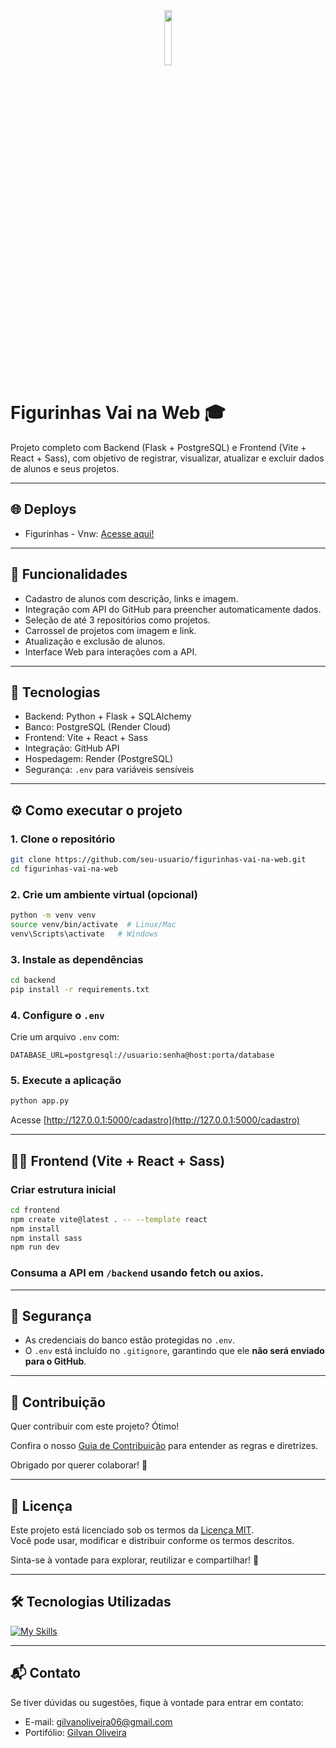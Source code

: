 <div align="center"><img src="https://github.com/user-attachments/assets/bc7c6790-e362-4270-a35d-07a5404962f6" width="15%" /></div>


# Figurinhas Vai na Web 🎓 

Projeto completo com Backend (Flask + PostgreSQL) e Frontend (Vite + React + Sass), com objetivo de registrar, visualizar, atualizar e excluir dados de alunos e seus projetos.

---

## 🌐 Deploys
- Figurinhas - Vnw: [Acesse aqui!](https://figurihas-vnw.vercel.app/)

---

## 📌 Funcionalidades

- Cadastro de alunos com descrição, links e imagem.
- Integração com API do GitHub para preencher automaticamente dados.
- Seleção de até 3 repositórios como projetos.
- Carrossel de projetos com imagem e link.
- Atualização e exclusão de alunos.
- Interface Web para interações com a API.

---

## 🚀 Tecnologias

- Backend: Python + Flask + SQLAlchemy
- Banco: PostgreSQL (Render Cloud)
- Frontend: Vite + React + Sass
- Integração: GitHub API
- Hospedagem: Render (PostgreSQL)
- Segurança: `.env` para variáveis sensíveis

---

## ⚙️ Como executar o projeto

### 1. Clone o repositório

```bash
git clone https://github.com/seu-usuario/figurinhas-vai-na-web.git
cd figurinhas-vai-na-web
```

### 2. Crie um ambiente virtual (opcional)

```bash
python -m venv venv
source venv/bin/activate  # Linux/Mac
venv\Scripts\activate   # Windows
```

### 3. Instale as dependências

```bash
cd backend
pip install -r requirements.txt
```

### 4. Configure o `.env`

Crie um arquivo `.env` com:

```
DATABASE_URL=postgresql://usuario:senha@host:porta/database
```

### 5. Execute a aplicação

```bash
python app.py
```

Acesse [http://127.0.0.1:5000/cadastro](http://127.0.0.1:5000/cadastro)

---

## 🧑‍💻 Frontend (Vite + React + Sass)

### Criar estrutura inicial

```bash
cd frontend
npm create vite@latest . -- --template react
npm install
npm install sass
npm run dev
```

### Consuma a API em `/backend` usando fetch ou axios.

---

## 🔐 Segurança

- As credenciais do banco estão protegidas no `.env`.
- O `.env` está incluído no `.gitignore`, garantindo que ele **não será enviado para o GitHub**.

---

## 🤝 Contribuição

Quer contribuir com este projeto? Ótimo!  

Confira o nosso [Guia de Contribuição](CONTRIBUTING.md) para entender as regras e diretrizes.

Obrigado por querer colaborar! 💙

---

## 📄 Licença

Este projeto está licenciado sob os termos da [Licença MIT](LICENSE).  
Você pode usar, modificar e distribuir conforme os termos descritos.

Sinta-se à vontade para explorar, reutilizar e compartilhar! 🚀

---

## 🛠 Tecnologias Utilizadas

[![My Skills](https://skillicons.dev/icons?i=html,css,sass,javascript,react,vite,python,flask,postgresql,git,github,stackoverflow,vercel,remix,vscode&perline=10)](https://figurihas-vnw.vercel.app/)

---

## 📬 Contato

Se tiver dúvidas ou sugestões, fique à vontade para entrar em contato:
- E-mail: gilvanoliveira06@gmail.com
- Portifólio: [Gilvan Oliveira](https://gilvanpoliveira.github.io/)


